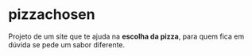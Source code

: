 # pizzachosen
 Projeto de um site que te ajuda na **escolha da pizza**, para quem fica em dúvida se pede um sabor diferente.

